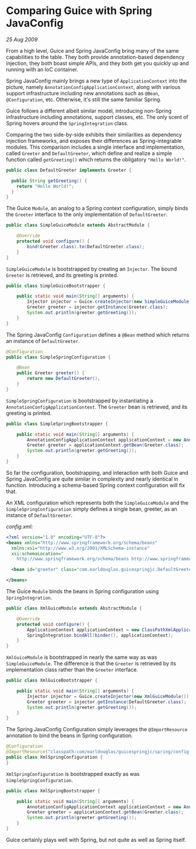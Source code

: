 # Comparing Guice with Spring JavaConfig

_25 Aug 2009_

From a high level, Guice and Spring JavaConfig bring many of the same capabilities to the table. They both provide annotation-based dependency injection, they both boast simple APIs, and they both get you quickly up and running with an IoC container.

Spring JavaConfig mainly brings a new type of `ApplicationContext` into the picture, namely `AnnotationConfigApplicationContext`, along with various support infrastructure including new annotations such as `@Bean`, `@Configuration`, etc. Otherwise, it's still the same familiar Spring.

Guice follows a different albeit similar model, introducing non-Spring infrastructure including annotations, support classes, etc. The only scent of Spring hovers around the `SpringIntegration` class.

Comparing the two side-by-side exhibits their similarities as dependency injection frameworks, and exposes their differences as Spring-integrable modules. This comparison includes a single interface and implementation, called `Greeter` and `DefaultGreeter`, which define and realize a simple function called `getGreeting()` which returns the obligatory `"Hello World!"`.

```java
public class DefaultGreeter implements Greeter {

  public String getGreeting() {
    return "Hello World!";
  }
}
```

The Guice `Module`, an analog to a Spring context configuration, simply binds the `Greeter` interface to the only implementation of `DefaultGreeter`.

```java
public class SimpleGuiceModule extends AbstractModule {

    @Override
    protected void configure() {
        bind(Greeter.class).to(DefaultGreeter.class);
    }
}
```

`SimpleGuiceModule` is bootstrapped by creating an `Injector`. The bound `Greeter` is retrieved, and its greeting is printed.

```java
public class SimpleGuiceBootstrapper {

    public static void main(String[] arguments) {
        Injector injector = Guice.createInjector(new SimpleGuiceModule());
        Greeter greeter = injector.getInstance(Greeter.class);
        System.out.println(greeter.getGreeting());
    }
}
```

The Spring JavaConfig `Configuration` defines a `@Bean` method which returns an instance of `DefaultGreeter`.

```java
@Configuration
public class SimpleSpringConfiguration {

    @Bean
    public Greeter greeter() {
        return new DefaultGreeter();
    }
}
```

`SimpleSpringConfiguration` is bootstrapped by instantiating a `AnnotationConfigApplicationContext`. The `Greeter` bean is retrieved, and its greeting is printed.

```java
public class SimpleSpringBootstrapper {

    public static void main(String[] arguments) {
        AnnotationConfigApplicationContext applicationContext = new AnnotationConfigApplicationContext(SimpleSpringConfiguration.class);
        Greeter greeter = applicationContext.getBean(Greeter.class);
        System.out.println(greeter.getGreeting());
    }
}
```

So far the configuration, bootstrapping, and interaction with both Guice and Spring JavaConfig are quite similar in complexity and nearly identical in function. Introducing a schema-based Spring context configuration will fix that.

An XML configuration which represents both the `SimpleGuiceModule` and the `SimpleSpringConfiguration` simply defines a single bean, greeter, as an instance of `DefaultGreeter`.

_config.xml:_

```xml
<?xml version="1.0" encoding="UTF-8"?>
<beans xmlns="http://www.springframework.org/schema/beans"
  xmlns:xsi="http://www.w3.org/2001/XMLSchema-instance"
  xsi:schemaLocation="
    http://www.springframework.org/schema/beans http://www.springframework.org/schema/beans/spring-beans-2.5.xsd">

  <bean id="greeter" class="com.earldouglas.guicespringjc.DefaultGreeter" />

</beans>
```

The Guice `Module` binds the beans in Spring configuration using `SpringIntegration`.

```java
public class XmlGuiceModule extends AbstractModule {

    @Override
    protected void configure() {
        ApplicationContext applicationContext = new ClassPathXmlApplicationContext("com/earldouglas/guicespringjc/spring/config.xml");
        SpringIntegration.bindAll(binder(), applicationContext);
    }
}
```

`XmlGuiceModule` is bootstrapped in nearly the same way as was `SimpleGuiceModule`. The difference is that the `Greeter` is retrieved by its implementation class rather than the `Greeter` interface.

```java
public class XmlGuiceBootstrapper {

    public static void main(String[] arguments) {
        Injector injector = Guice.createInjector(new XmlGuiceModule());
        Greeter greeter = injector.getInstance(DefaultGreeter.class);
        System.out.println(greeter.getGreeting());
    }
}
```

The Spring JavaConfig Configuration simply leverages the `@ImportResource` annotation to bind the beans in Spring configuration.

```java
@Configuration
@ImportResource("classpath:com/earldouglas/guicespringjc/spring/config.xml")
public class XmlSpringConfiguration {
}
```

`XmlSpringConfiguration` is bootstrapped exactly as was `SimpleSpringConfiguration`.

```java
public class XmlSpringBootstrapper {

    public static void main(String[] arguments) {
        AnnotationConfigApplicationContext applicationContext = new AnnotationConfigApplicationContext(XmlSpringConfiguration.class);
        Greeter greeter = applicationContext.getBean(Greeter.class);
        System.out.println(greeter.getGreeting());
    }
}
```

Guice certainly plays well with Spring, but not quite as well as Spring itself. 